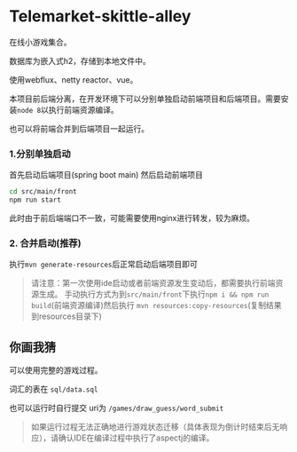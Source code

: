 Telemarket-skittle-alley
===

在线小游戏集合。

数据库为嵌入式h2，存储到本地文件中。

使用webflux、netty reactor、vue。

本项目前后端分离，在开发环境下可以分别单独启动前端项目和后端项目。需要安装`node 8`以执行前端资源编译。

也可以将前端合并到后端项目一起运行。

### 1.分别单独启动
首先启动后端项目(spring boot main)
然后启动前端项目
``` bash
cd src/main/front
npm run start
```
此时由于前后端端口不一致，可能需要使用nginx进行转发，较为麻烦。
### 2. 合并启动(推荐)

执行`mvn generate-resources`后正常启动后端项目即可
 
> 请注意：第一次使用ide启动或者前端资源发生变动后，都需要执行前端资源生成。
> 手动执行方式为到`src/main/front`下执行`npm i && npm run build`(前端资源编译)然后执行 `mvn resources:copy-resources`(复制结果到resources目录下)

## 你画我猜

可以使用完整的游戏过程。

词汇的表在 `sql/data.sql`

也可以运行时自行提交 uri为 `/games/draw_guess/word_submit`

> 如果运行过程无法正确地进行游戏状态迁移（具体表现为倒计时结束后无响应），请确认IDE在编译过程中执行了aspectj的编译。

